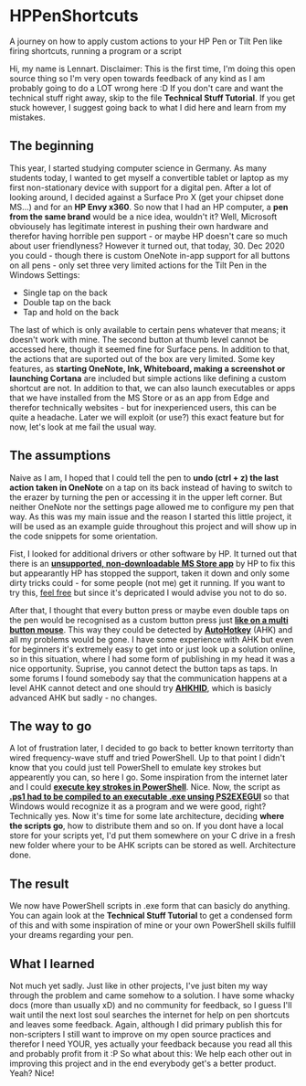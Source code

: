 # HPPenShortcuts
A journey on how to apply custom actions to your HP Pen or Tilt Pen like firing shortcuts, running a program or a script


Hi, my name is Lennart.
Disclaimer: This is the first time, I'm doing this open source thing so I'm very open towards feedback of any kind as I am probably going to do a LOT wrong here :D
If you don't care and want the technical stuff right away, skip to the file **Technical Stuff Tutorial**. If you get stuck however, I suggest going back to what I did here and learn from my mistakes. 

## The beginning
This year, I started studying computer science in Germany. As many students today, I wanted to get myself a convertible tablet or laptop as my first non-stationary device with support for a digital pen. After a lot of looking around, I decided against a Surface Pro X (get your chipset done MS...) and for an **HP Envy x360**. So now that I had an HP computer, a **pen from the same brand** would be a nice idea, wouldn't it? Well, Microsoft obviousely has legitimate interest in pushing their own hardware and therefor having horrible pen support - or maybe HP doesn't care so much about user friendlyness? However it turned out, that today, 30. Dec 2020 you could - though there is custom OneNote in-app support for all buttons on all pens - only set three very limited actions for the Tilt Pen in the Windows Settings:

+ Single tap on the back
+ Double tap on the back
+ Tap and hold on the back

The last of which is only available to certain pens whatever that means; it doesn't work with mine. The second button at thumb level cannot be accessed here, though it seemed fine for Surface pens. In addition to that, the actions that are suported out of the box are very limited. Some key features, as **starting OneNote, Ink, Whiteboard, making a screenshot or launching Cortana** are included but simple actions like defining a custom shortcut are not. In addition to that, we can also launch executables or apps that we have installed from the MS Store or as an app from Edge and therefor technically websites - but for inexperienced users, this can be quite a headache. Later we will exploit (or use?) this exact feature but for now, let's look at me fail the usual way.

## The assumptions
Naive as I am, I hoped that I could tell the pen to **undo (ctrl + z) the last action taken in OneNote** on a tap on its back instead of having to switch to the erazer by turning the pen or accessing it in the upper left corner. But neither OneNote nor the settings page allowed me to configure my pen that way. As this was my main issue and the reason I started this little project, it will be used as an example guide throughout this project and will show up in the code snippets for some orientation.

Fist, I looked for additional drivers or other software by HP. It turned out that there is an [**unsupported, non-downloadable MS Store app**](https://www.microsoft.com/store/productId/9PJ3VGVQ4NMP) by HP to fix this but appearantly HP has stopped the support, taken it down and only some dirty tricks could - for some people (not me) get it running. If you want to try this, [feel free](https://h30434.www3.hp.com/t5/Notebook-Video-Display-and-Touch/update-to-HP-Pen-Control-not-installing/td-p/6074702/page/3) but since it's depricated I would advise you not to do so.

After that, I thought that every button press or maybe even double taps on the pen would be recognised as a custom button press just [**like on a multi button mouse**](https://stackoverflow.com/questions/18693881/detect-what-button-is-pressed/). This way they could be detected by [**AutoHotkey**](https://www.autohotkey.com/) (AHK) and all my problems would be gone. I have some experience with AHK but even for beginners it's extremely easy to get into or just look up a solution online, so in this situation, where I had some form of publishing in my head it was a nice opportunity. Suprise, you cannot detect the button taps as taps. In some forums I found somebody say that the communication happens at a level AHK cannot detect and one should try [**AHKHID**](https://autohotkey.com/board/topic/38015-ahkhid-an-ahk-implementation-of-the-hid-functions/), which is basicly advanced AHK but sadly - no changes.

## The way to go
A lot of frustration later, I decided to go back to better known territorty than wired frequency-wave stuff and tried PowerShell. Up to that point I didn't know that you could just tell PowerShell to emulate key strokes but appearently you can, so here I go. Some inspiration from the internet later and I could [**execute key strokes in PowerShell**](https://stackoverflow.com/questions/17849522/how-to-perform-keystroke-inside-powershell). Nice. Now, the script as [**.ps1 had to be compiled to an executable .exe unsing PS2EXEGUI**](https://github.com/MScholtes/TechNet-Gallery/tree/master/PS2EXE-GUI) so that Windows would recognize it as a program and we were good, right? Technically yes. Now it's time for some late architecture, deciding **where the scripts go**, how to distribute them and so on. If you dont have a local store for your scripts yet, I'd put them somewhere on your C drive in a fresh new folder where your to be AHK scripts can be stored as well. Architecture done.

## The result
We now have PowerShell scripts in .exe form that can basicly do anything. You can again look at the **Technical Stuff Tutorial** to get a condensed form of this and with some inspiration of mine or your own PowerShell skills fulfill your dreams regarding your pen.

## What I learned
Not much yet sadly. Just like in other projects, I've just biten my way through the problem and came somehow to a solution. I have some whacky docs (more than usually xD) and no community for feedback, so I guess I'll wait until the next lost soul searches the internet for help on pen shortcuts and leaves some feedback. Again, although I did primary publish this for non-scripters I still want to improve on my open source practices and therefor I need YOUR, yes actually your feedback because you read all this and probably profit from it :P So what about this: We help each other out in improving this project and in the end everybody get's a better product. Yeah? Nice!

